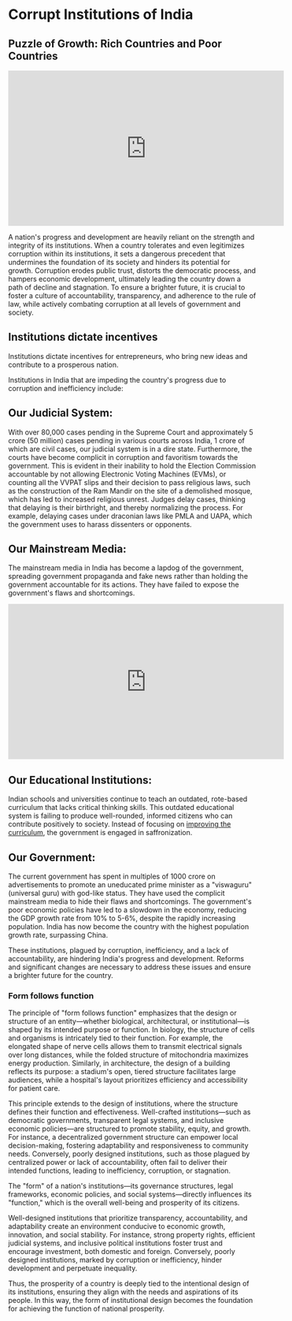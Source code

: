 # Corrupt Institutions of India

## Puzzle of Growth: Rich Countries and Poor Countries

<iframe width="560" height="315" src="https://www.youtube.com/embed/u5P8AZRBLac?si=PKcyd36VPOEHTApK" title="YouTube video player" frameborder="0" allow="accelerometer; autoplay; clipboard-write; encrypted-media; gyroscope; picture-in-picture; web-share" referrerpolicy="strict-origin-when-cross-origin" allowfullscreen></iframe>

A nation's progress and development are heavily reliant on the strength and integrity of its institutions. When a country tolerates and even legitimizes corruption within its institutions, it sets a dangerous precedent that undermines the foundation of its society and hinders its potential for growth. Corruption erodes public trust, distorts the democratic process, and hampers economic development, ultimately leading the country down a path of decline and stagnation. To ensure a brighter future, it is crucial to foster a culture of accountability, transparency, and adherence to the rule of law, while actively combating corruption at all levels of government and society.


## Institutions dictate incentives

Institutions dictate incentives for entrepreneurs, who bring new ideas and contribute to a prosperous nation.

Institutions in India that are impeding the country's progress due to corruption and inefficiency include:

## Our Judicial System:

With over 80,000 cases pending in the Supreme Court and approximately 5 crore (50 million) cases pending in various courts across India, 1 crore of which are civil cases, our judicial system is in a dire state. Furthermore, the courts have become complicit in corruption and favoritism towards the government. This is evident in their inability to hold the Election Commission accountable by not allowing Electronic Voting Machines (EVMs), or counting all the VVPAT slips and their decision to pass religious laws, such as the construction of the Ram Mandir on the site of a demolished mosque, which has led to increased religious unrest. Judges delay cases, thinking that delaying is their birthright, and thereby normalizing the process. For example, delaying cases under draconian laws like PMLA and UAPA, which the government uses to harass dissenters or opponents.

## Our Mainstream Media:

The mainstream media in India has become a lapdog of the government, spreading government propaganda and fake news rather than holding the government accountable for its actions. They have failed to expose the government's flaws and shortcomings.

<iframe width="560" height="315" src="https://www.youtube.com/embed/Kfs6-a42tTU?si=ez7-sdtUoWAD1gGC" title="YouTube video player" frameborder="0" allow="accelerometer; autoplay; clipboard-write; encrypted-media; gyroscope; picture-in-picture; web-share" referrerpolicy="strict-origin-when-cross-origin" allowfullscreen></iframe>

## Our Educational Institutions:

Indian schools and universities continue to teach an outdated, rote-based curriculum that lacks critical thinking skills. This outdated educational system is failing to produce well-rounded, informed citizens who can contribute positively to society. Instead of focusing on [improving the curriculum](https://www.scientificamerican.com/article/india-cuts-periodic-table-and-evolution-from-school-textbooks/), the government is engaged in saffronization.

## Our Government:

The current government has spent in multiples of 1000 crore on advertisements to promote an uneducated prime minister as a "viswaguru" (universal guru) with god-like status. They have used the complicit mainstream media to hide their flaws and shortcomings. The government's poor economic policies have led to a slowdown in the economy, reducing the GDP growth rate from 10% to 5-6%, despite the rapidly increasing population. India has now become the country with the highest population growth rate, surpassing China.

These institutions, plagued by corruption, inefficiency, and a lack of accountability, are hindering India's progress and development. Reforms and significant changes are necessary to address these issues and ensure a brighter future for the country.

### Form follows function

The principle of "form follows function" emphasizes that the design or structure of an entity—whether biological, architectural, or institutional—is shaped by its intended purpose or function. In biology, the structure of cells and organisms is intricately tied to their function. For example, the elongated shape of nerve cells allows them to transmit electrical signals over long distances, while the folded structure of mitochondria maximizes energy production. Similarly, in architecture, the design of a building reflects its purpose: a stadium's open, tiered structure facilitates large audiences, while a hospital's layout prioritizes efficiency and accessibility for patient care.

This principle extends to the design of institutions, where the structure defines their function and effectiveness. Well-crafted institutions—such as democratic governments, transparent legal systems, and inclusive economic policies—are structured to promote stability, equity, and growth. For instance, a decentralized government structure can empower local decision-making, fostering adaptability and responsiveness to community needs. Conversely, poorly designed institutions, such as those plagued by centralized power or lack of accountability, often fail to deliver their intended functions, leading to inefficiency, corruption, or stagnation.

The "form" of a nation's institutions—its governance structures, legal frameworks, economic policies, and social systems—directly influences its "function," which is the overall well-being and prosperity of its citizens.

Well-designed institutions that prioritize transparency, accountability, and adaptability create an environment conducive to economic growth, innovation, and social stability. For instance, strong property rights, efficient judicial systems, and inclusive political institutions foster trust and encourage investment, both domestic and foreign. Conversely, poorly designed institutions, marked by corruption or inefficiency, hinder development and perpetuate inequality. 

Thus, the prosperity of a country is deeply tied to the intentional design of its institutions, ensuring they align with the needs and aspirations of its people. In this way, the form of institutional design becomes the foundation for achieving the function of national prosperity.

